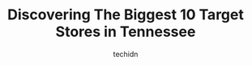 ---
layout: ampstory
image: https://i0.wp.com/www.depkes.org/wp-content/uploads/2023/06/target-0-in-tennessee-1685968073.jpeg?resize=640,853
author: techidn
featured: false
description: Discover the impressive array of Target options in Tennessee, where you can find 10 of the largest Target establishments in the area. From renowned classics to hidden gems, Tennessee offers 
title: Discovering The Biggest 10 Target Stores in Tennessee
cover:
   title: Discovering The Biggest 10 Target Stores in Tennessee
   subtitle: Rickpate
   background: https://www.depkes.org/wp-content/uploads/2023/06/target-0-in-tennessee-1685968073.jpeg

pages: 
 - layout: thirds
   top: <h1>#1 Target</h1>
   bottom: "<p>Staff is usually pretty good here. I mostly use this location for the pharmacy inside but I do venture off to the other areas in occasion, especially to pick up board gam</p>"
   background: https://www.depkes.org/wp-content/uploads/2023/06/target-1-in-tennessee-1685968073.jpeg
   backgroundblur: true
 - layout: thirds
   top: <h1>#2 Target</h1>
   bottom: "<p>5405 Washington Pike, Knoxville, TN 37918, United States</p>"
   background: https://www.depkes.org/wp-content/uploads/2023/06/target-2-in-tennessee-1685968073.jpeg
   cta:
      link: https://www.depkes.org/blog/discovering-the-biggest-10-target-stores-in-tennessee/
      text: Discovering The Biggest 10 Target Stores in Tennessee
 - layout: thirds
   top: <h1>#3 Target</h1>
   bottom: "<p>5959 Poplar Ave, Memphis, TN 38119, United States</p>"
   background: https://www.depkes.org/wp-content/uploads/2023/06/target-3-in-tennessee-1685968074.jpeg
   cta:
      link: https://www.depkes.org/blog/discovering-the-biggest-10-target-stores-in-tennessee/
      text: Discovering The Biggest 10 Target Stores in Tennessee
 - layout: thirds
   top: <h1>#4 Target</h1>
   bottom: "<p>780 Old Hickory Blvd, Brentwood, TN 37027, United States</p>"
   background: https://images.unsplash.com/photo-1515405295579-ba7b45403062?ixlib=rb-4.0.3&ixid=MnwxMjA3fDB8MHxwaG90by1wYWdlfHx8fGVufDB8fHx8&auto=format&fit=crop&w=640&h=853&q=80
   cta:
      link: https://www.depkes.org/blog/discovering-the-biggest-10-target-stores-in-tennessee/
      text: Discovering The Biggest 10 Target Stores in Tennessee
 - layout: thirds
   top: <h1>#5 Target</h1>
   bottom: "<p>5579 TN-153, Hixson, TN 37343, United States</p>"
   background: https://images.unsplash.com/photo-1518640467707-6811f4a6ab73?ixlib=rb-4.0.3&ixid=MnwxMjA3fDB8MHxwaG90by1wYWdlfHx8fGVufDB8fHx8&auto=format&fit=crop&w=640&h=853&q=80
   cta:
      link: https://www.depkes.org/blog/discovering-the-biggest-10-target-stores-in-tennessee/
      text: Discovering The Biggest 10 Target Stores in Tennessee
 - layout: thirds
   top: <h1>#6 Target</h1>
   bottom: "<p>26 White Bridge Pike, Nashville, TN 37205, United States</p>"
   background: https://images.unsplash.com/photo-1613843873231-1447db182f97?ixlib=rb-4.0.3&ixid=MnwxMjA3fDB8MHxwaG90by1wYWdlfHx8fGVufDB8fHx8&auto=format&fit=crop&w=640&h=853&q=80
   cta:
      link: https://www.depkes.org/blog/discovering-the-biggest-10-target-stores-in-tennessee/
      text: Discovering The Biggest 10 Target Stores in Tennessee
 - layout: thirds
   top: <h1>#7 Target</h1>
   bottom: "<p>7989 US-64, Memphis, TN 38133, United States</p>"
   background: https://images.unsplash.com/photo-1618556658017-fd9c732d1360?ixlib=rb-4.0.3&ixid=MnwxMjA3fDB8MHxwaG90by1wYWdlfHx8fGVufDB8fHx8&auto=format&fit=crop&w=640&h=853&q=80
   cta:
      link: https://www.depkes.org/blog/discovering-the-biggest-10-target-stores-in-tennessee/
      text: Discovering The Biggest 10 Target Stores in Tennessee
 - layout: thirds
   middle: Continue reading...
   background: https://images.unsplash.com/photo-1533998839656-76f5e4b2bccb?ixlib=rb-4.0.3&ixid=MnwxMjA3fDB8MHxwaG90by1wYWdlfHx8fGVufDB8fHx8&auto=format&fit=crop&w=640&h=853&q=80
   cta:
      link: https://www.depkes.org/blog/discovering-the-biggest-10-target-stores-in-tennessee/
      text: Discovering The Biggest 10 Target Stores in Tennessee
      
---